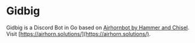 # Gidbig

Gidbig is a Discord Bot in Go based on
[Airhornbot by Hammer and Chisel](https://github.com/hammerandchisel/airhornbot/). Visit [https://airhorn.solutions/](https://airhorn.solutions/).
